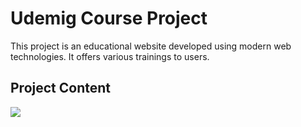 <h1>Udemig Course Project</h1>

<p>This project is an educational website developed using modern web technologies. It offers various trainings to users.</p>

<h2>Project Content</h2>

<img src="./img/udemigcourse.gif"/>
